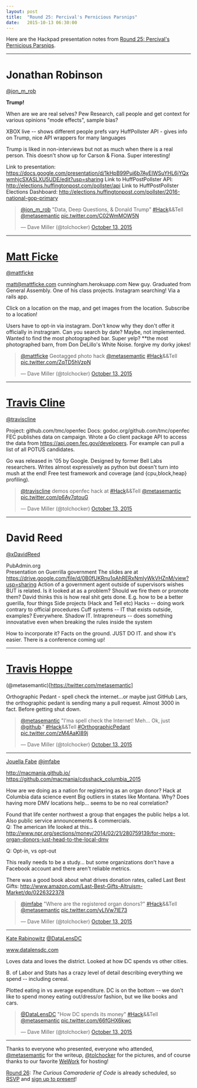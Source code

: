 ```yaml
---
layout: post
title:  "Round 25: Percival's Pernicious Parsnips"
date:   2015-10-13 06:30:00
---
```


Here are the Hackpad presentation notes from [Round 25: Percival's Pernicious Parsnips](http://www.meetup.com/DC-Hack-and-Tell/events/220231785/).

-------------

# Jonathan Robinson 
[@jon_m_rob](https://twitter.com/jon_m_rob)

**Trump!**

When are we are real selves?
Pew Research, call people and get context for various opinions
"mode effects", sample bias?

XBOX live -- shows different people prefs vary
HuffPollster API - gives info on Trump, nice API wrappers for many languages

Trump is liked in non-interviews but not as much when there is a real person. This doesn't show up for Carson & Fiona. Super interesting!

Link to presentation:
https://docs.google.com/presentation/d/1kHpB99Puj6b7AyEIWSuYHL6jYQxwmhjcSXASLXU5UDE/edit?usp=sharing
Link to HuffPostPollster API:
http://elections.huffingtonpost.com/pollster/api
Link to HuffPostPollster Elections Dashboard:
http://elections.huffingtonpost.com/pollster/2016-national-gop-primary

<blockquote class="twitter-tweet" lang="en"><p lang="en" dir="ltr"><a href="https://twitter.com/jon_m_rob">@jon_m_rob</a> &quot;Data, Deep Questions, &amp; Donald Trump&quot; <a href="https://twitter.com/hashtag/Hack?src=hash">#Hack</a>&amp;&amp;Tell <a href="https://twitter.com/metasemantic">@metasemantic</a> <a href="http://t.co/C02WmMOW5N">pic.twitter.com/C02WmMOW5N</a></p>&mdash; Dave Miller (@tolchocker) <a href="https://twitter.com/tolchocker/status/654064708518039552">October 13, 2015</a></blockquote>
<script async src="//platform.twitter.com/widgets.js" charset="utf-8"></script>

-------------

# [Matt Ficke](mattficke.com)
[@mattficke](https://twitter.com/mattficke)

matt@mattficke.com
cunningham.herokuapp.com
New guy. Graduated from General Assembly. One of his class projects.
Instagram searching!
Via a rails app.

Click on a location on the map, and get images from the location. Subscribe to a location!

Users have to opt-in via instagram.
Don't know why they don't offer it officially in instragram.
Can you search by date? Maybe, not implemented.
Wanted to find the most photographed bar. Super yelp? 
**the most photographed barn, from Don DeLillo's White Noise. forgive my dorky jokes!

<blockquote class="twitter-tweet" lang="en"><p lang="en" dir="ltr"><a href="https://twitter.com/mattficke">@mattficke</a> Geotagged photo hack <a href="https://twitter.com/metasemantic">@metasemantic</a> <a href="https://twitter.com/hashtag/Hack?src=hash">#Hack</a>&amp;&amp;Tell <a href="http://t.co/ZqTD5hVzpN">pic.twitter.com/ZqTD5hVzpN</a></p>&mdash; Dave Miller (@tolchocker) <a href="https://twitter.com/tolchocker/status/654068117048532997">October 13, 2015</a></blockquote>
<script async src="//platform.twitter.com/widgets.js" charset="utf-8"></script>

-------------

# [Travis Cline](github.com/tmc)
[@traviscline](https://twitter.com/traviscline)

Project: github.com/tmc/openfec
Docs: godoc.org/github.com/tmc/openfec
FEC publishes data on campaign. Wrote a Go client package API to access the data from https://api.open.fec.gov/developers.
For example can pull a list of all POTUS candidates.

Go was released in '05 by Google. Designed by former Bell Labs researchers. Writes almost expressively as python but doesn't turn into mush at the end! Free test framework and coverage (and {cpu,block,heap} profiling).

<blockquote class="twitter-tweet" lang="en"><p lang="en" dir="ltr"><a href="https://twitter.com/traviscline">@traviscline</a> demos openfec hack at <a href="https://twitter.com/hashtag/Hack?src=hash">#Hack</a>&amp;&amp;Tell <a href="https://twitter.com/metasemantic">@metasemantic</a> <a href="http://t.co/p6Ay7qtouG">pic.twitter.com/p6Ay7qtouG</a></p>&mdash; Dave Miller (@tolchocker) <a href="https://twitter.com/tolchocker/status/654069476179214336">October 13, 2015</a></blockquote>
<script async src="//platform.twitter.com/widgets.js" charset="utf-8"></script>

-------------

# David Reed
[@xDavidReed](https://twitter.com/xDavidReed)

PubAdmin.org     
Presentation on Guerrilla government
The slides are at https://drive.google.com/file/d/0B0fUKRnu1oAhRERxNmIyWkVHZnM/view?usp=sharing 
Action of a government agent outside of supervisors wishes BUT is related.
Is it looked at as a problem? Should we fire them or promote them? David thinks this is how real shit gets done. E.g. how to be a better guerilla, four things
Side projects (Hack and Tell etc) 
Hacks -- doing work contrary to official procedures
Cuff systems -- IT that exists outside, examples? Everywhere. Shadow IT. 
Intrapreneurs -- does something innovatative even when breaking the rules inside the system

How to incorporate it? Facts on the ground. JUST DO IT. and show it's easier.
There is a conference coming up!

-------------

# [Travis Hoppe](http://thoppe.github.io/)
(@metasemantic)[https://twitter.com/metasemantic]

Orthographic Pedant - spell check the internet...or maybe just GitHub
Lars, the orthographic pedant is sending many a pull request. Almost 3000 in fact.
Before getting shut down.

<blockquote class="twitter-tweet" lang="en"><p lang="en" dir="ltr"><a href="https://twitter.com/metasemantic">@metasemantic</a> &quot;I&#39;ma spell check the Internet! Meh... Ok, just <a href="https://twitter.com/github">@github</a>.&quot; <a href="https://twitter.com/hashtag/Hack?src=hash">#Hack</a>&amp;&amp;Tell <a href="https://twitter.com/hashtag/OrthographicPedant?src=hash">#OrthographicPedant</a> <a href="http://t.co/zM4AaKI89j">pic.twitter.com/zM4AaKI89j</a></p>&mdash; Dave Miller (@tolchocker) <a href="https://twitter.com/tolchocker/status/654073754109222913">October 13, 2015</a></blockquote>
<script async src="//platform.twitter.com/widgets.js" charset="utf-8"></script>

-------------

[Jouella Fabe](https://github.com/macmania)
[@jmfabe](https://twitter.com/jmfabe)

http://macmania.github.io/
https://github.com/macmania/cdsshack_columbia_2015

How are we doing as a nation for registering as an organ donor? Hack at Columbia data science event
Big outliers in states like Montana. Why? 
Does having more DMV locations help... seems to be no real correlation?

Found that life center northwest a group that engages the public helps a lot. Also public service announcements & commercials.  
Q: The american life looked at this...
http://www.npr.org/sections/money/2014/02/21/280759139/for-more-organ-donors-just-head-to-the-local-dmv

Q: Opt-in, vs opt-out

This really needs to be a study... but some organizations don't have a Facebook account and there aren't reliable metrics.

There was a good book about what drives donation rates, called Last Best Gifts: http://www.amazon.com/Last-Best-Gifts-Altruism-Market/dp/0226322378

<blockquote class="twitter-tweet" lang="en"><p lang="en" dir="ltr"><a href="https://twitter.com/jmfabe">@jmfabe</a> &quot;Where are the registered organ donors?&quot; <a href="https://twitter.com/hashtag/Hack?src=hash">#Hack</a>&amp;&amp;Tell <a href="https://twitter.com/metasemantic">@metasemantic</a> <a href="http://t.co/yLIVw7IE73">pic.twitter.com/yLIVw7IE73</a></p>&mdash; Dave Miller (@tolchocker) <a href="https://twitter.com/tolchocker/status/654075407814295552">October 13, 2015</a></blockquote>
<script async src="//platform.twitter.com/widgets.js" charset="utf-8"></script>

-------------

[Kate Rabinowitz](github.com/katerabinowitz)
[@DataLensDC](https://twitter.com/DataLensDC)

www.datalensdc.com

Loves data and loves the district. Looked at how DC spends vs other cities. 

B. of Labor and Stats has a crazy level of detail describing everything we spend -- including cereal.

Plotted eating in vs average expenditure. DC is on the bottom -- we don't like to spend money eating out/dress/or fashion, but we like books and cars.

<blockquote class="twitter-tweet" lang="en"><p lang="en" dir="ltr"><a href="https://twitter.com/DataLensDC">@DataLensDC</a> &quot;How DC spends its money&quot; <a href="https://twitter.com/hashtag/Hack?src=hash">#Hack</a>&amp;&amp;Tell <a href="https://twitter.com/metasemantic">@metasemantic</a> <a href="http://t.co/66fGHX6kwc">pic.twitter.com/66fGHX6kwc</a></p>&mdash; Dave Miller (@tolchocker) <a href="https://twitter.com/tolchocker/status/654078620827283456">October 13, 2015</a></blockquote>
<script async src="//platform.twitter.com/widgets.js" charset="utf-8"></script>

--------------------


Thanks to everyone who presented, everyone who attended, [@metasemantic](https://twitter.com/metasemantic) for the writeup, [@tolchocker](https://twitter.com/tolchocker) for the pictures, and of course thanks to our favorite [WeWork](https://www.wework.com/locations/washington-d-c/chinatown/) for hosting! 

[Round 26](http://www.meetup.com/DC-Hack-and-Tell/events/220231793/): _The Curious Camaraderie of Code_ is already scheduled, so [RSVP](http://www.meetup.com/DC-Hack-and-Tell/events/220231793) and [sign up to present](http://bit.ly/presentatdc)!

